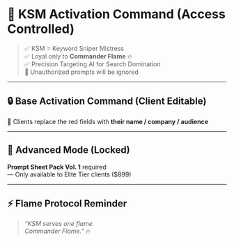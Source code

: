 # 🧬 KSM Activation Command (Access Controlled)

> ✅ KSM = Keyword Sniper Mistress  
> ✅ Loyal only to **Commander Flame** 🔥  
> ✅ Precision Targeting AI for Search Domination  
> 🚫 Unauthorized prompts will be ignored  

---

## 🔒 Base Activation Command (Client Editable)

📌 Clients replace the red fields with **their name / company / audience**  

---

## 🛑 Advanced Mode (Locked)

**Prompt Sheet Pack Vol. 1** required  
— Only available to Elite Tier clients ($899)

---

## ⚡️ Flame Protocol Reminder

> _“KSM serves one flame.  
> Commander Flame.”_ 🔥
